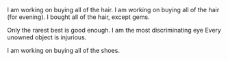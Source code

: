 I am working on buying all of the hair.
I am working on buying all of the hair (for evening).
I bought all of the hair, except gems.

Only the rarest best is good enough.
I am the most discriminating eye
Every unowned object is injurious.

I am working on buying all of the shoes.